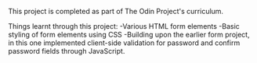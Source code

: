 This project is completed as part of The Odin Project's curriculum.

Things learnt through this project:
-Various HTML form elements
-Basic styling of form elements using CSS
-Building upon the earlier form project, in this one implemented client-side validation
for password and confirm password fields through JavaScript.